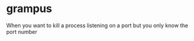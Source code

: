grampus
=======

When you want to kill a process listening on a port but you only know the port number
